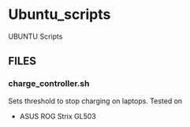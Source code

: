 # Ubuntu_scripts
UBUNTU Scripts

## FILES

### charge_controller.sh
Sets threshold to stop charging on laptops.
Tested on
- ASUS ROG Strix GL503
